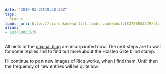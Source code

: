 ```yaml
---
date: "2019-03-27T19:30:39Z"
tags:
- Status
tumblr_url: https://ric-unknownartist.tumblr.com/post/183750853579/all-hints-of-the-original-blog-are-incorporated
alias:
- 183750853579
---
```

All hints of the [original blog](http://ric-unknownartist.blogspot.com/) are incorporated now. The next steps are to wait for some replies and to find out more about the Holsten Gate blind stamp.

I’ll continue to post new images of Ric’s works, when I find them. Until then the frequency of new entries will be quite low.

